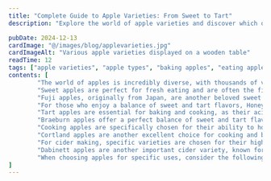 ```yaml
---
title: "Complete Guide to Apple Varieties: From Sweet to Tart"
description: "Explore the world of apple varieties and discover which ones are perfect for eating fresh, baking, or making cider. Learn about the unique characteristics of each type."

pubDate: 2024-12-13
cardImage: "@/images/blog/applevarieties.jpg"
cardImageAlt: "Various apple varieties displayed on a wooden table"
readTime: 12
tags: ["apple varieties", "apple types", "baking apples", "eating apples", "cider apples"]
contents: [
        "The world of apples is incredibly diverse, with thousands of varieties grown around the globe, each offering unique flavors, textures, and culinary applications. From the crisp, sweet varieties perfect for fresh eating to the tart, firm types ideal for baking, understanding apple varieties can help you make the best choices for your culinary needs. In this comprehensive guide, we'll explore the most popular and interesting apple varieties, including those grown in Morocco's Middle Atlas region.",
        "Sweet apples are perfect for fresh eating and are often the first choice for children and those who prefer milder flavors. The Gala apple, originally from New Zealand, is one of the most popular sweet varieties. It features a thin skin, crisp texture, and a sweet, mild flavor with hints of vanilla. Gala apples are excellent for fresh eating, salads, and light cooking. They're also one of the varieties that thrive in the ideal growing conditions of Morocco's Middle Atlas mountains, where the perfect climate and clean mountain waters help develop their characteristic sweetness.",
        "Fuji apples, originally from Japan, are another beloved sweet variety. They're known for their exceptional sweetness, crisp texture, and long storage life. Fuji apples have a dense, juicy flesh and a flavor that's both sweet and slightly tart. They're perfect for fresh eating and also hold up well in salads. The Fuji's ability to maintain its quality during storage makes it a favorite among apple enthusiasts and commercial growers alike.",
        "For those who enjoy a balance of sweet and tart flavors, Honeycrisp apples are an excellent choice. This relatively new variety, developed in Minnesota, has become incredibly popular due to its unique texture and flavor profile. Honeycrisp apples are known for their explosive crispness, juicy flesh, and complex flavor that combines sweetness with a subtle tartness. They're excellent for fresh eating and also work well in salads and light cooking applications.",
        "Tart apples are essential for baking and cooking, as their acidity helps balance the sweetness of other ingredients. Granny Smith apples are perhaps the most famous tart variety, known for their bright green skin and sharp, tangy flavor. They're excellent for baking because they hold their shape well and provide a nice contrast to sweet ingredients. Granny Smith apples are also great for making applesauce and other cooked apple dishes.",
        "Braeburn apples offer a perfect balance of sweet and tart flavors, making them versatile for both fresh eating and cooking. They have a crisp, juicy texture and a complex flavor profile that includes notes of spice and citrus. Braeburn apples are excellent for baking, as they maintain their texture and provide a good balance of sweetness and acidity. They're also great for fresh eating and work well in salads.",
        "Cooking apples are specifically chosen for their ability to hold their shape and provide the right texture when cooked. Rome apples are a classic cooking variety, known for their firm texture and mild flavor. They're excellent for baking whole, making applesauce, and using in pies and other desserts. Rome apples have a thick skin and dense flesh that breaks down nicely when cooked, creating a smooth, flavorful result.",
        "Cortland apples are another excellent choice for cooking and baking. They have a tender, white flesh that doesn't brown quickly when cut, making them perfect for salads and fresh preparations. Cortland apples are also great for baking, as they provide a good balance of sweetness and acidity. Their ability to maintain their shape when cooked makes them ideal for pies and other baked goods.",
        "For cider making, specific varieties are chosen for their high tannin content and complex flavor profiles. Kingston Black apples are a traditional English cider variety known for their high tannin content and balanced acidity. They're rarely eaten fresh due to their astringent taste, but they're essential for making high-quality hard cider. The tannins provide structure and complexity to the finished product.",
        "Dabinett apples are another important cider variety, known for their high sugar content and moderate tannin levels. They're often used in blends with other cider apples to create balanced, flavorful ciders. Dabinett apples have a bittersweet flavor profile that's perfect for cider making but not suitable for fresh eating.",
        "When choosing apples for specific uses, consider the following factors: For fresh eating, look for varieties with a crisp texture and balanced flavor. For baking, choose firm varieties that hold their shape and provide good acidity. For salads, select varieties that don't brown quickly and have a pleasant texture. For juicing, choose varieties with high juice content and good flavor balance. Remember that the best apple variety is ultimately the one you enjoy eating, so don't be afraid to experiment and try new varieties."
]
---
```

